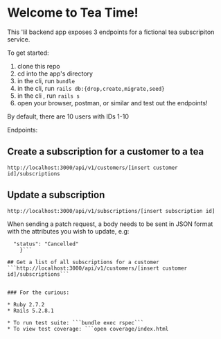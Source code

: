 # Welcome to Tea Time!

This 'lil backend app exposes 3 endpoints for a fictional tea subscripiton service.

To get started:
1. clone this repo
2. cd into the app's directory 
3. in the cli, run ```bundle```
4. in the cli, run ```rails db:{drop,create,migrate,seed}```
5. in the cli , run ```rails s```
3. open your browser, postman, or similar and test out the endpoints!

By default, there are 10 users with IDs 1-10

Endpoints:

## Create a subscription for a customer to a tea
```http://localhost:3000/api/v1/customers/[insert customer id]/subscriptions```

## Update a subscription
```http://localhost:3000/api/v1/subscriptions/[insert subscription id]```

When sending a patch request, a body needs to be sent in JSON format with the attributes you wish to update, e.g:
```{
  "status": "Cancelled"
    }```
   
## Get a list of all subscriptions for a customer
```http://localhost:3000/api/v1/customers/[insert customer id]/subscriptions```


### For the curious:

* Ruby 2.7.2
* Rails 5.2.8.1

* To run test suite: ```bundle exec rspec```
* To view test coverage: ```open coverage/index.html
